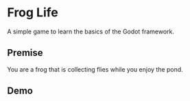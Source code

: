 # Frog Life

A simple game to learn the basics of the Godot framework.

## Premise

You are a frog that is collecting flies while you enjoy the pond.

## Demo


